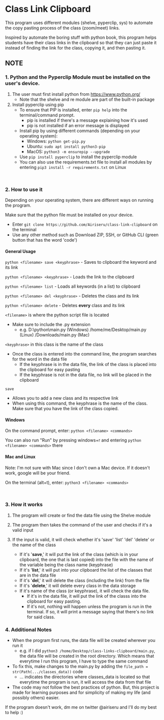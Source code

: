 # Class Link Clipboard

This program uses different modules (shelve, pyperclip, sys) to automate the copy pasting process of the class (zoom/meet) links.

Inspired by automate the boring stuff with python book, this program helps students have their class links in the clipboard so that they can just paste it instead of finding the link for the class, copying it, and then pasting it.


## NOTE

### 1. Python and the Pyperclip Module must be installed on the user's device.

1. The user must first install python from https://www.python.org/
    - Note that the shelve and re module are part of the built-in package
2. Install pyperclip using pip
    - To ensure that PIP is installed, enter `pip help` into the terminal/command prompt.
        - pip is installed if there's a message explaining how it's used
        - pip is not installed if an error message is displayed
    - Install pip by using different commands (depending on your operating system):
        - Windows: `python get-pip.py`
        - Ubuntu: `sudo apt install python3-pip`
        - MacOS: `python3 -m ensurepip --upgrade`
    - Use `pip install pyperclip` to install the pyperclip module
    - You can also use the requirements.txt file to install all modules by entering `pip3 install -r requirements.txt` on Linux

<br />

### 2. How to use it
Depending on your operating system, there are different ways on running the program.

Make sure that the python file must be installed on your device.
- Enter `git clone https://github.com/Airiseru/class-link-clipboard` on the terminal
- Use any other method such as Download ZIP, SSH, or GitHub CLI (green button that has the word 'code')

#### General Usage
`python <filename> save <keyphrase>` - Saves to clipboard the keyword and its link

`python <filename> <keyphrase>` - Loads the link to the clipboard

`python <filename> list` - Loads all keywords (in a list) to clipboard

`python <filename> del <keyphrase>` - Deletes the class and its link

`python <filename> delete` - Deletes **every** class and its link

`<filename>` is where the python script file is located
- Make sure to include the .py extension
    - e.g. D:\python\main.py (Windows)
           /home/me/Desktop/main.py (Linux)
           /Downloads/main.py (Mac)

`<keyphrase>` in this class is the name of the class
- Once the class is entered into the command line, the program searches for the word in the data file
    - If the keyphrase is in the data file, the link of the class is placed into the clipboard for easy pasting
    - If the keyphrase is not in the data file, no link will be placed in the clipboard

`save`
- Allows you to add a new class and its respective link
- When using this command, the keyphrase is the name of the class. Make sure that you have the link of the class copied.

#### Windows
On the command prompt, enter: `python <filename> <commands>`

You can also run "Run" by pressing windows+r and entering `python <filename> <commands>` there

#### Mac and Linux
Note: I'm not sure with Mac since I don't own a Mac device. If it doesn't work, google will be your friend.

On the terminal (alt+t), enter: `python3 <filename> <commands>`

<br />

### 3. How it works
1. The program will create or find the data file using the Shelve module

2. The program then takes the command of the user and checks if it's a valid input

3. If the input is valid, it will check whether it's 'save' 'list' 'del' 'delete' or the name of the class
    - If it's '**save**,' it will put the link of the class (which is in your clipboard, the one that is last copied) into the file with the name of the variable being the class name (keyphrase)
    - If it's '**list**,' it will put into your clipboard the list of the classes that are in the data file
    - If it's '**del**,' it will delete the class (including the link) from the file
    - If it's '**delete**,' it will delete every class in the data storage
    - If it's name of the class (or keyphrase), it will check the data file.
        - If it's in the data file, it will put the link of the classs into the clipboard for easy pasting.
        - If it's not, nothing will happen unless the program is run in the terminal. If so, it will print a message saying that there's no link for said class.

### 4. Additional Notes
- When the program first runs, the data file will be created wherever you run it
    - e.g. if I did `python3 /home/Desktop/class-links-clipboard/main.py`, the data file will be created in the root directory. Which means that everytime I run this program, I have to type the same command
- To fix this, make changes to the main.py by adding the `file_path = str(Path(.../classes_data))` code
    - ... indicates the directories where classes_data is located so that everytime the program is run, it will access the data from that file
- The code may not follow the best practices of python. But, this project is made for learning purposes and for simplicity of making my life (and possibly others) easier.

If the program doesn't work, dm me on twitter @airiseru and I'll do my best to help :)

